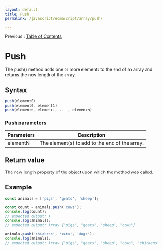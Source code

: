 ```yaml
---
layout: default
title: Push
permalink: /javascript/ecmascript/array/push/

---
```


Previous : [Table of Contents](./index.md)


# Push

The push() method adds one or more elements to the end of an array and returns the new length of the array.


## Syntax

```javascript
push(element0)
push(element0, element1)
push(element0, element1, ... , elementN)
```

### Push parameters
| Parameters | Description |
| ---------- | ----------- |
| elementN | The element(s) to add to the end of the array. |


## Return value

The new length property of the object upon which the method was called.


## Example

```javascript
const animals = ['pigs', 'goats', 'sheep'];

const count = animals.push('cows');
console.log(count);
// expected output: 4
console.log(animals);
// expected output: Array ["pigs", "goats", "sheep", "cows"]

animals.push('chickens', 'cats', 'dogs');
console.log(animals);
// expected output: Array ["pigs", "goats", "sheep", "cows", "chickens", "cats", "dogs"]
```